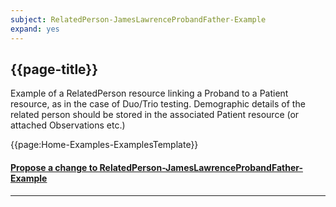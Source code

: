 ```yaml
---
subject: RelatedPerson-JamesLawrenceProbandFather-Example 
expand: yes
---
```



## {{page-title}}

Example of a RelatedPerson resource linking a Proband to a Patient resource, as in the case of Duo/Trio testing. Demographic details of the related person should be stored in the associated Patient resource (or attached Observations etc.)


{{page:Home-Examples-ExamplesTemplate}}


<div id="Feedback" class="tabcontent">
<h4><a href='https://simplifier.net/NHS-Digital-FHIR-Genomics-Implementation-Guide/RelatedPerson-JamesLawrenceProbandFather-Example/~issues?level=File' target="_blank">Propose a change to RelatedPerson-JamesLawrenceProbandFather-Example </a></h4>
</div>

---